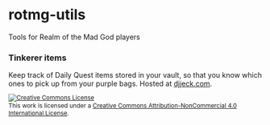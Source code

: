 # rotmg-utils
Tools for Realm of the Mad God players

<h3>Tinkerer items</h3>
Keep track of Daily Quest items stored in your vault, so that you know which ones to pick up from your purple bags.
Hosted at <a href="http://www.djjeck.com/projects/rotmg/tinkerer-items.html">djjeck.com</a>.

<p style="font-size: .85em;">
<a rel="license" href="http://creativecommons.org/licenses/by-nc/4.0/"><img alt="Creative Commons License" style="border-width:0" src="https://i.creativecommons.org/l/by-nc/4.0/88x31.png" /></a><br />This work is licensed under a <a rel="license" href="http://creativecommons.org/licenses/by-nc/4.0/">Creative Commons Attribution-NonCommercial 4.0 International License</a>.
</p>
